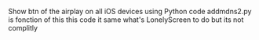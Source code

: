 Show btn of the airplay on all iOS devices using Python code addmdns2.py is fonction of this this code it same what's LonelyScreen to do but its not complitly

